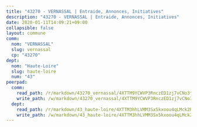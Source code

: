 ```yaml
---
title: "43270 - VERNASSAL | Entraide, Annonces, Initiatives"
description: "43270 - VERNASSAL | Entraide, Annonces, Initiatives"
date: 2020-01-11T14:09:21+09:00
collapsible: false
layout: commune
comm:
  nom: "VERNASSAL"
  slug: vernassal
  cp: "43270"
dept:
  nom: "Haute-Loire"
  slug: haute-loire
  num: "43"
peerpad:
  comm:
    read_path: /r/markdown/43270_vernassal/4XTTM9YCWVP3RnczED1zj7vCNo3fErBhGH8x3gS2vxL8xJiid
    write_path: /w/markdown/43270_vernassal/4XTTM9YCWVP3RnczED1zj7vCNo3fErBhGH8x3gS2vxL8xJiid-K3TgUJMayEifwicKbHGXoLLg1tc2BhTeaFN8bUFNE5S87FR18MtMULNj7szsa96GjRVRARyNmRrBt8uGEs62i4YsHJgcZSyqcK4nFcMpcR2mspA7HxEwbhEsf1EPHTU3FkfPY8UR
  dept:
    read_path: /r/markdown/43_haute-loire/4XTTM3hhLVMM3Sx5kxoou4qLMck2RjGiJF8bjxPuKy3VyRdWX
    write_path: /w/markdown/43_haute-loire/4XTTM3hhLVMM3Sx5kxoou4qLMck2RjGiJF8bjxPuKy3VyRdWX-K3TgTnndWXCUw13Pw3gJoEo9qHUCGXZ4frH2coLZWWDcoWKo22cU2VNENpi117F5bi6bu3WHMPd2VTrETU2R5owQhCBrUQgvCKerk4NqeDhN66egG9mHY8CCfEckbCp9SecEdL6b
---
```


